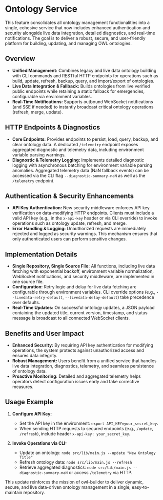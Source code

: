 # Ontology Service

This feature consolidates all ontology management functionalities into a single, cohesive service that now includes enhanced authentication and security alongside live data integration, detailed diagnostics, and real-time notifications. The goal is to deliver a robust, secure, and user-friendly platform for building, updating, and managing OWL ontologies.

## Overview

- **Unified Management:** Combines legacy and live data ontology building with CLI commands and RESTful HTTP endpoints for operations such as build, update, refresh, backup, query, and import/export of ontologies.
- **Live Data Integration & Fallback:** Builds ontologies from live verified public endpoints while retaining a static fallback for emergencies, configurable via environment variables.
- **Real-Time Notifications:** Supports outbound WebSocket notifications (and SSE if needed) to instantly broadcast critical ontology operations (refresh, merge, update).

## HTTP Endpoints & Diagnostics

- **Core Endpoints:** Provides endpoints to persist, load, query, backup, and clear ontology data. A dedicated `/telemetry` endpoint exposes aggregated diagnostic and telemetry data, including environment variable parsing warnings.
- **Diagnostic & Telemetry Logging:** Implements detailed diagnostic logging with asynchronous batching for environment variable parsing anomalies. Aggregated telemetry data (NaN fallback events) can be accessed via the CLI flag `--diagnostic-summary-naN` as well as the `/telemetry` endpoint.

## Authentication & Security Enhancements

- **API Key Authentication:** New security middleware enforces API key verification on data-modifying HTTP endpoints. Clients must include a valid API key (e.g., in the `x-api-key` header or via CLI override) to invoke operations such as ontology update, refresh, and merge.
- **Error Handling & Logging:** Unauthorized requests are immediately rejected and logged as security warnings. This mechanism ensures that only authenticated users can perform sensitive changes.

## Implementation Details

- **Single Repository, Single Source File:** All functions, including live data fetching with exponential backoff, environment variable normalization, WebSocket notifications, and security middleware, are implemented in one source file.
- **Configuration:** Retry logic and delay for live data fetching are configurable through environment variables. CLI override options (e.g., `--livedata-retry-default`, `--livedata-delay-default`) take precedence over defaults.
- **Real-Time Updates:** On successful ontology updates, a JSON payload containing the updated title, current version, timestamp, and status message is broadcast to all connected WebSocket clients.

## Benefits and User Impact

- **Enhanced Security:** By requiring API key authentication for modifying operations, the system protects against unauthorized access and ensures data integrity.
- **Robust Management:** Users benefit from a unified service that handles live data integration, diagnostics, telemetry, and seamless persistence of ontology data.
- **Proactive Monitoring:** Detailed and aggregated telemetry helps operators detect configuration issues early and take corrective measures.

## Usage Example

1. **Configure API Key:**
   - Set the API key in the environment: `export API_KEY=your_secret_key`.
   - When sending HTTP requests to secured endpoints (e.g., `/update`, `/refresh`), include header `x-api-key: your_secret_key`.

2. **Invoke Operations via CLI:**
   - Update an ontology: `node src/lib/main.js --update "New Ontology Title"`
   - Refresh ontology data: `node src/lib/main.js --refresh`
   - Retrieve aggregated diagnostics: `node src/lib/main.js --diagnostic-summary-naN` or access `/telemetry` via HTTP.

This update reinforces the mission of owl-builder to deliver dynamic, secure, and live data-driven ontology management in a single, easy-to-maintain repository.